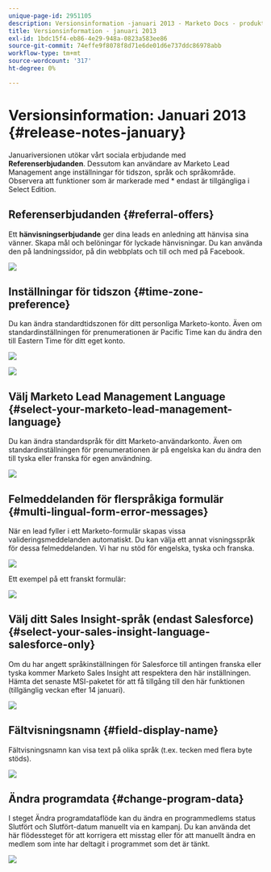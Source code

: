 ```yaml
---
unique-page-id: 2951105
description: Versionsinformation -januari 2013 - Marketo Docs - produktdokumentation
title: Versionsinformation - januari 2013
exl-id: 1bdc15f4-eb86-4e29-948a-0823a583ee86
source-git-commit: 74effe9f8078f8d71e6de01d6e737ddc86978abb
workflow-type: tm+mt
source-wordcount: '317'
ht-degree: 0%

---
```


# Versionsinformation: Januari 2013 {#release-notes-january}

Januariversionen utökar vårt sociala erbjudande med **Referenserbjudanden**. Dessutom kan användare av Marketo Lead Management ange inställningar för tidszon, språk och språkområde. Observera att funktioner som är markerade med * endast är tillgängliga i Select Edition.

## Referenserbjudanden {#referral-offers}

Ett **hänvisningserbjudande** ger dina leads en anledning att hänvisa sina vänner. Skapa mål och belöningar för lyckade hänvisningar. Du kan använda den på landningssidor, på din webbplats och till och med på Facebook.

![](assets/image2014-9-22-15-3a20-3a13.png)

## Inställningar för tidszon {#time-zone-preference}

Du kan ändra standardtidszonen för ditt personliga Marketo-konto. Även om standardinställningen för prenumerationen är Pacific Time kan du ändra den till Eastern Time för ditt eget konto.

![](assets/image2014-9-22-15-3a20-3a41.png)

![](assets/image2014-9-22-15-3a21-3a2.png)

## Välj Marketo Lead Management Language {#select-your-marketo-lead-management-language}

Du kan ändra standardspråk för ditt Marketo-användarkonto. Även om standardinställningen för prenumerationen är på engelska kan du ändra den till tyska eller franska för egen användning.

![](assets/image2014-9-22-15-3a21-3a18.png)

## Felmeddelanden för flerspråkiga formulär {#multi-lingual-form-error-messages}

När en lead fyller i ett Marketo-formulär skapas vissa valideringsmeddelanden automatiskt. Du kan välja ett annat visningsspråk för dessa felmeddelanden. Vi har nu stöd för engelska, tyska och franska.

![](assets/image2014-9-22-15-3a21-3a33.png)

Ett exempel på ett franskt formulär:

![](assets/image2014-9-22-15-3a22-3a2.png)

## Välj ditt Sales Insight-språk (endast Salesforce) {#select-your-sales-insight-language-salesforce-only}

Om du har angett språkinställningen för Salesforce till antingen franska eller tyska kommer Marketo Sales Insight att respektera den här inställningen. Hämta det senaste MSI-paketet för att få tillgång till den här funktionen (tillgänglig veckan efter 14 januari).

![](assets/image2014-9-22-15-3a22-3a31.png)

## Fältvisningsnamn {#field-display-name}

Fältvisningsnamn kan visa text på olika språk (t.ex. tecken med flera byte stöds).

![](assets/image2014-9-22-15-3a22-3a56.png)

## Ändra programdata {#change-program-data}

I steget Ändra programdataflöde kan du ändra en programmedlems status Slutfört och Slutfört-datum manuellt via en kampanj. Du kan använda det här flödessteget för att korrigera ett misstag eller för att manuellt ändra en medlem som inte har deltagit i programmet som det är tänkt.

![](assets/image2014-9-22-15-3a23-3a23.png)
